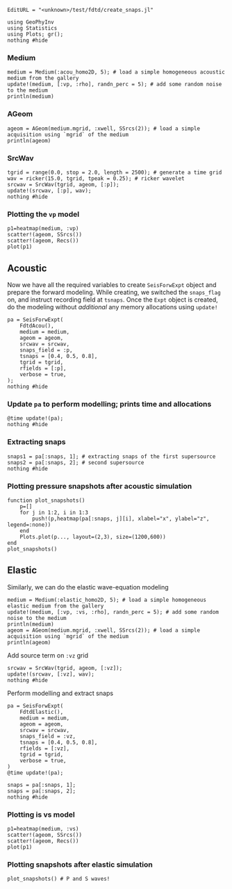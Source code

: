 ```@meta
EditURL = "<unknown>/test/fdtd/create_snaps.jl"
```

````@example create_snaps
using GeoPhyInv
using Statistics
using Plots; gr();
nothing #hide
````

### Medium

````@example create_snaps
medium = Medium(:acou_homo2D, 5); # load a simple homogeneous acoustic medium from the gallery
update!(medium, [:vp, :rho], randn_perc = 5); # add some random noise to the medium
println(medium)
````

### AGeom

````@example create_snaps
ageom = AGeom(medium.mgrid, :xwell, SSrcs(2)); # load a simple acquisition using `mgrid` of the medium
println(ageom)
````

### SrcWav

````@example create_snaps
tgrid = range(0.0, stop = 2.0, length = 2500); # generate a time grid
wav = ricker(15.0, tgrid, tpeak = 0.25); # ricker wavelet
srcwav = SrcWav(tgrid, ageom, [:p]);
update!(srcwav, [:p], wav);
nothing #hide
````

### Plotting the `vp` model

````@example create_snaps
p1=heatmap(medium, :vp)
scatter!(ageom, SSrcs())
scatter!(ageom, Recs())
plot(p1)
````

## Acoustic
Now we have all the required variables to create `SeisForwExpt` object and
prepare the forward modeling.
While creating, we switched the `snaps_flag` on, and instruct recording field at
`tsnaps`.
Once the `Expt` object is created, do the modeling without *additional* any
memory allocations using `update!`

````@example create_snaps
pa = SeisForwExpt(
    FdtdAcou(),
    medium = medium,
    ageom = ageom,
    srcwav = srcwav,
    snaps_field = :p,
    tsnaps = [0.4, 0.5, 0.8],
    tgrid = tgrid,
    rfields = [:p],
    verbose = true,
);
nothing #hide
````

### Update `pa` to perform modelling; prints time and allocations

````@example create_snaps
@time update!(pa);
nothing #hide
````

### Extracting snaps

````@example create_snaps
snaps1 = pa[:snaps, 1]; # extracting snaps of the first supersource
snaps2 = pa[:snaps, 2]; # second supersource
nothing #hide
````

### Plotting pressure snapshots after acoustic simulation

````@example create_snaps
function plot_snapshots()
    p=[]
    for j in 1:2, i in 1:3
    	push!(p,heatmap(pa[:snaps, j][i], xlabel="x", ylabel="z", legend=:none))
    end
    Plots.plot(p..., layout=(2,3), size=(1200,600))
end
plot_snapshots()
````

## Elastic
Similarly, we can do the elastic wave-equation modeling

````@example create_snaps
medium = Medium(:elastic_homo2D, 5); # load a simple homogeneous elastic medium from the gallery
update!(medium, [:vp, :vs, :rho], randn_perc = 5); # add some random noise to the medium
println(medium)
ageom = AGeom(medium.mgrid, :xwell, SSrcs(2)); # load a simple acquisition using `mgrid` of the medium
println(ageom)
````

Add source term on `:vz` grid

````@example create_snaps
srcwav = SrcWav(tgrid, ageom, [:vz]);
update!(srcwav, [:vz], wav);
nothing #hide
````

Perform modelling and extract snaps

````@example create_snaps
pa = SeisForwExpt(
    FdtdElastic(),
    medium = medium,
    ageom = ageom,
    srcwav = srcwav,
    snaps_field = :vz,
    tsnaps = [0.4, 0.5, 0.8],
    rfields = [:vz],
    tgrid = tgrid,
    verbose = true,
)
@time update!(pa);

snaps = pa[:snaps, 1];
snaps = pa[:snaps, 2];
nothing #hide
````

### Plotting is vs model

````@example create_snaps
p1=heatmap(medium, :vs)
scatter!(ageom, SSrcs())
scatter!(ageom, Recs())
plot(p1)
````

### Plotting snapshots after elastic simulation

````@example create_snaps
plot_snapshots() # P and S waves!
````

